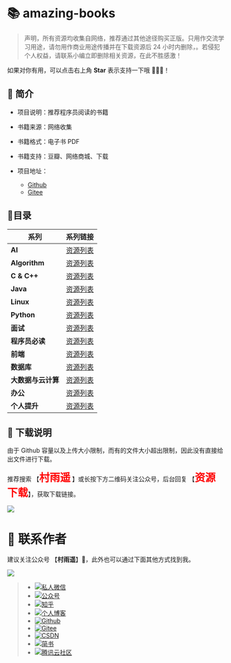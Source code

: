 # 📚 amazing-books

>   声明，所有资源均收集自网络，推荐通过其他途径购买正版。只用作交流学习用途，请勿用作商业用途传播并在下载资源后 24 小时内删除，。若侵犯个人权益，请联系小编立即删除相关资源，在此不胜感激！

如果对你有用，可以点击右上角 **Star** 表示支持一下哦 🙏🙏🙏！

## 📖 简介

- 项目说明：推荐程序员阅读的书籍

-   书籍来源：网络收集
-   书籍格式：电子书 PDF
-   书籍支持：豆瓣、网络商城、下载
-   项目地址：
	-   [Github](https://github.com/cunyu1943/amazing-books)
	-   [Gitee](https://gitee.com/cunyu1943/amazing-books)

## 📑目录

| **系列**           | **系列链接**                                                 |
| ------------------ | ------------------------------------------------------------ |
| **AI**             | [资源列表](https://github.com/cunyu1943/amazing-books/blob/master/AI.md) |
| **Algorithm**      | [资源列表](https://github.com/cunyu1943/amazing-books/blob/master/Algorithm.md) |
| **C & C++**        | [资源列表](https://github.com/cunyu1943/amazing-books/blob/master/C%26C%2B%2B.md) |
| **Java**           | [资源列表](https://github.com/cunyu1943/amazing-books/blob/master/Java.md) |
| **Linux**          | [资源列表](https://github.com/cunyu1943/amazing-books/blob/master/Linux.md) |
| **Python**         | [资源列表](https://github.com/cunyu1943/amazing-books/blob/master/Python.md) |
| **面试**           | [资源列表](https://github.com/cunyu1943/amazing-books/blob/master/%E9%9D%A2%E8%AF%95.md) |
| **程序员必读**     | [资源列表](https://github.com/cunyu1943/amazing-books/blob/master/%E7%A8%8B%E5%BA%8F%E5%91%98%E5%BF%85%E8%AF%BB.md) |
| **前端**           | [资源列表](https://github.com/cunyu1943/amazing-books/blob/master/%E5%89%8D%E7%AB%AF.md) |
| **数据库**         | [资源列表](https://github.com/cunyu1943/amazing-books/blob/master/%E6%95%B0%E6%8D%AE%E5%BA%93.md) |
| **大数据与云计算** | [资源列表](https://github.com/cunyu1943/amazing-books/blob/master/%E5%A4%A7%E6%95%B0%E6%8D%AE%E4%B8%8E%E4%BA%91%E8%AE%A1%E7%AE%97.md) |
| **办公**           | [资源列表](https://github.com/cunyu1943/amazing-books/blob/master/%E5%8A%9E%E5%85%AC.md) |
| **个人提升**       | [资源列表](https://github.com/cunyu1943/amazing-books/blob/master/%E4%B8%AA%E4%BA%BA%E6%8F%90%E5%8D%87.md) |

## 📂 下载说明

由于 Github 容量以及上传大小限制，而有的文件大小超出限制，因此没有直接给出文件进行下载。

推荐搜索 【**<font size=5 color=red>村雨遥</font>** 】或长按下方二维码关注公众号，后台回复 【**<font color=red size=5>资源下载</font>**】，获取下载链接。

![](https://imgconvert.csdnimg.cn/aHR0cHM6Ly9tbWJpei5xcGljLmNuL21tYml6X3BuZy9ieU1sQkdYNjRJQ3llSTJGb0JVS3poTlFlNXlHTHJXQ1k4NEZrYmc3eHQxWlM3bktqdWdaNU1VZ2JhTDlmbWw3R1J5d2Z3MG9PTm5DZHFzbTZGMjBZUS82NDA?x-oss-process=image/format,png)

# 👀 联系作者

建议关注公众号 【**村雨遥**】🤝，此外也可以通过下面其他方式找到我。

![](https://gitee.com/cunyu1943/images/raw/master/ImgsUbuntu/20200510234310.png)

> - [![私人微信](https://img.shields.io/badge/私人微信-ZL747731461-brightgreen)]()
> - [![公众号](https://img.shields.io/badge/公众号-村雨遥-brightgreen)]()
> - [![知乎](https://img.shields.io/badge/%E7%9F%A5%E4%B9%8E-%E6%9D%91%E9%9B%A8%E9%81%A5-brightgreen)](https://www.zhihu.com/people/cunyu1943)
> - [![个人博客](https://img.shields.io/badge/个人博客-https%3A%2F%2Fcunyu1943.github.io-brightgreen)](https://cunyu1943.github.io/)
> - [![Github](https://img.shields.io/badge/Github-村雨遥-brightgreen)](https://github.com/cunyu1943)
> - [![Gitee](https://img.shields.io/badge/Gitee-村雨遥-brightgreen)](https://gitee.com/cunyu1943)
> - [![CSDN](https://img.shields.io/badge/CSDN-%E6%9D%91%E9%9B%A8%E9%81%A5-brightgreen)](https://blog.csdn.net/github_39655029)
> - [![简书](https://img.shields.io/badge/%E7%AE%80%E4%B9%A6-%E6%9D%91%E9%9B%A8%E9%81%A5-brightgreen)](https://www.jianshu.com/u/9fd25635ae22)
> - [![腾讯云社区](https://img.shields.io/badge/腾讯云社区-村雨遥-brightgreen)](https://cloud.tencent.com/developer/user/6209990)